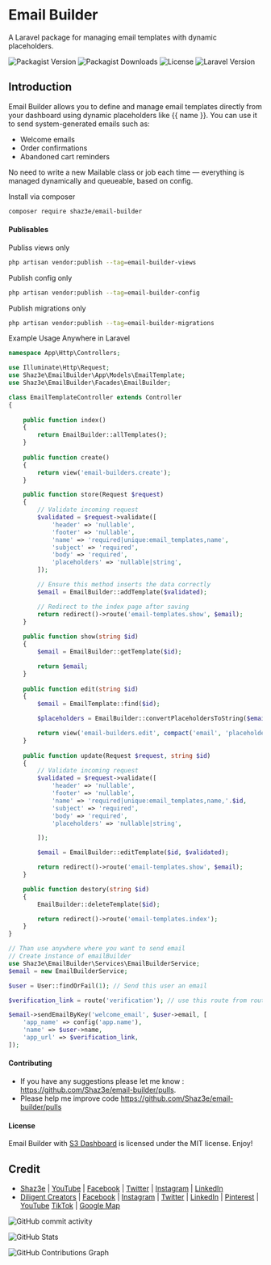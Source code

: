 # Email Builder

A Laravel package for managing email templates with dynamic placeholders.

![Packagist Version](https://img.shields.io/packagist/v/shaz3e/email-builder)
![Packagist Downloads](https://img.shields.io/packagist/dt/shaz3e/email-builder)
![License](https://img.shields.io/packagist/l/shaz3e/email-builder)
![Laravel Version](https://img.shields.io/badge/laravel-12.x-blue)

## Introduction

Email Builder allows you to define and manage email templates directly from your dashboard using dynamic placeholders like {{ name }}. You can use it to send system-generated emails such as:
 - Welcome emails
 - Order confirmations
 - Abandoned cart reminders

No need to write a new Mailable class or job each time — everything is managed dynamically and queueable, based on config.

Install via composer

```bash
composer require shaz3e/email-builder
```

#### Publisables

Publiss views only
```bash
php artisan vendor:publish --tag=email-builder-views
```

Publish config only

```bash
php artisan vendor:publish --tag=email-builder-config
```

Publish migrations only

```bash
php artisan vendor:publish --tag=email-builder-migrations
```

Example Usage Anywhere in Laravel
```php
namespace App\Http\Controllers;

use Illuminate\Http\Request;
use Shaz3e\EmailBuilder\App\Models\EmailTemplate;
use Shaz3e\EmailBuilder\Facades\EmailBuilder;

class EmailTemplateController extends Controller
{
    
    public function index()
    {
        return EmailBuilder::allTemplates();
    }
    
    public function create()
    {
        return view('email-builders.create');
    }

    public function store(Request $request)
    {
        // Validate incoming request
        $validated = $request->validate([
            'header' => 'nullable',
            'footer' => 'nullable',
            'name' => 'required|unique:email_templates,name',
            'subject' => 'required',
            'body' => 'required',
            'placeholders' => 'nullable|string',
        ]);

        // Ensure this method inserts the data correctly
        $email = EmailBuilder::addTemplate($validated);

        // Redirect to the index page after saving
        return redirect()->route('email-templates.show', $email);
    }
    
    public function show(string $id)
    {
        $email = EmailBuilder::getTemplate($id);

        return $email;
    }
    
    public function edit(string $id)
    {
        $email = EmailTemplate::find($id);

        $placeholders = EmailBuilder::convertPlaceholdersToString($email->placeholders);

        return view('email-builders.edit', compact('email', 'placeholders'));
    }
    
    public function update(Request $request, string $id)
    {
        // Validate incoming request
        $validated = $request->validate([
            'header' => 'nullable',
            'footer' => 'nullable',
            'name' => 'required|unique:email_templates,name,'.$id,
            'subject' => 'required',
            'body' => 'required',
            'placeholders' => 'nullable|string',

        ]);

        $email = EmailBuilder::editTemplate($id, $validated);

        return redirect()->route('email-templates.show', $email);
    }

    public function destory(string $id)
    {
        EmailBuilder::deleteTemplate($id);

        return redirect()->route('email-templates.index');
    }
}
```

```php
// Than use anywhere where you want to send email
// Create instance of emailBuilder
use Shaz3e\EmailBuilder\Services\EmailBuilderService;
$email = new EmailBuilderService;

$user = User::findOrFail(1); // Send this user an email

$verification_link = route('verification'); // use this route from routes

$email->sendEmailByKey('welcome_email', $user->email, [
    'app_name' => config('app.name'),
    'name' => $user->name,
    'app_url' => $verification_link,
]);
```


#### Contributing

* If you have any suggestions please let me know : https://github.com/Shaz3e/email-builder/pulls.
* Please help me improve code https://github.com/Shaz3e/email-builder/pulls

#### License
Email Builder with [S3 Dashboard](https://github.com/Shaz3e/S3-Dashboard) is licensed under the MIT license. Enjoy!

## Credit
* [Shaz3e](https://www.shaz3e.com) | [YouTube](https://www.youtube.com/@shaz3e) | [Facebook](https://www.facebook.com/shaz3e) | [Twitter](https://twitter.com/shaz3e) | [Instagram](https://www.instagram.com/shaz3e) | [LinkedIn](https://www.linkedin.com/in/shaz3e/)
* [Diligent Creators](https://www.diligentcreators.com) | [Facebook](https://www.facebook.com/diligentcreators) | [Instagram](https://www.instagram.com/diligentcreators/) | [Twitter](https://twitter.com/diligentcreator) | [LinkedIn](https://www.linkedin.com/company/diligentcreators/) | [Pinterest](https://www.pinterest.com/DiligentCreators/) | [YouTube](https://www.youtube.com/@diligentcreator) [TikTok](https://www.tiktok.com/@diligentcreators) | [Google Map](https://g.page/diligentcreators)

![GitHub commit activity](https://img.shields.io/github/commit-activity/m/shaz3e/email-builder)

![GitHub Stats](https://github-readme-stats.vercel.app/api?username=shaz3e&show_icons=true&count_private=true&theme=default)

![GitHub Contributions Graph](https://github-profile-summary-cards.vercel.app/api/cards/profile-details?username=shaz3e&theme=default)
